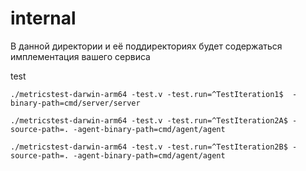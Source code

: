# internal

В данной директории и её поддиректориях будет содержаться имплементация вашего сервиса

test

```azure
./metricstest-darwin-arm64 -test.v -test.run=^TestIteration1$  -binary-path=cmd/server/server

./metricstest-darwin-arm64 -test.v -test.run=^TestIteration2A$ -source-path=. -agent-binary-path=cmd/agent/agent
    
./metricstest-darwin-arm64 -test.v -test.run=^TestIteration2B$ -source-path=. -agent-binary-path=cmd/agent/agent
```